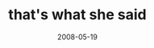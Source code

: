 ---
layout: base.njk
title : 'that&#39;s what she said' 
view_title : 'that&#39;s what she said' 
year : '2008' 
date : '2008-05-19' 
img_file : '/drawing/thatswhatshesaid.jpg' 
html_file : 'thatswhatshesaid' 
next_html : 'immeetingyourparentsandidontknowwhattowear.html' 
year_order : '210' 
permalink : "title/{{html_file}}.html"
---